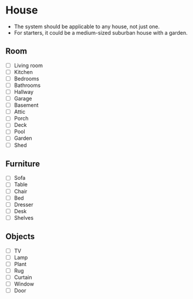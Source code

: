 # House

- The system should be applicable to any house, not just one.
- For starters, it could be a medium-sized suburban house with a garden.

## Room
- [ ] Living room
- [ ] Kitchen
- [ ] Bedrooms
- [ ] Bathrooms
- [ ] Hallway
- [ ] Garage
- [ ] Basement
- [ ] Attic
- [ ] Porch
- [ ] Deck
- [ ] Pool
- [ ] Garden
- [ ] Shed

## Furniture
- [ ] Sofa
- [ ] Table
- [ ] Chair
- [ ] Bed
- [ ] Dresser
- [ ] Desk
- [ ] Shelves

## Objects
- [ ] TV
- [ ] Lamp
- [ ] Plant
- [ ] Rug
- [ ] Curtain
- [ ] Window
- [ ] Door